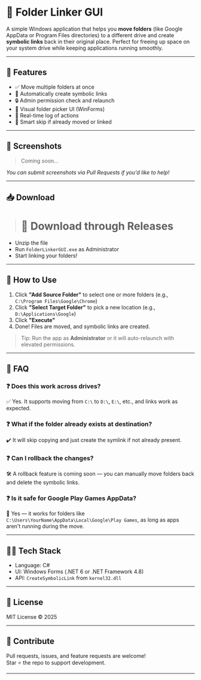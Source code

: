 # 📂 Folder Linker GUI

A simple Windows application that helps you **move folders** (like Google AppData or Program Files directories) to a different drive and create **symbolic links** back in their original place. Perfect for freeing up space on your system drive while keeping applications running smoothly.

---

## 🧰 Features

- ✅ Move multiple folders at once
- 🔗 Automatically create symbolic links
- 🔒 Admin permission check and relaunch
- 📁 Visual folder picker UI (WinForms)
- 💬 Real-time log of actions
- 🧠 Smart skip if already moved or linked

---

## 📸 Screenshots

> Coming soon...

*You can submit screenshots via Pull Requests if you'd like to help!*

---

## 📥 Download

> # 💾 Download through Releases

- Unzip the file
- Run `FolderLinkerGUI.exe` as Administrator
- Start linking your folders!

---

## 🚀 How to Use

1. Click **"Add Source Folder"** to select one or more folders (e.g., `C:\Program Files\Google\Chrome`)
2. Click **"Select Target Folder"** to pick a new location (e.g., `D:\Applications\Google`)
3. Click **"Execute"**
4. Done! Files are moved, and symbolic links are created.

> Tip: Run the app as **Administrator** or it will auto-relaunch with elevated permissions.

---

## 💬 FAQ

### ❓ Does this work across drives?
✅ Yes. It supports moving from `C:\` to `D:\`, `E:\`, etc., and links work as expected.

### ❓ What if the folder already exists at destination?
✔️ It will skip copying and just create the symlink if not already present.

### ❓ Can I rollback the changes?
🛠 A rollback feature is coming soon — you can manually move folders back and delete the symbolic links.

### ❓ Is it safe for Google Play Games AppData?
📂 Yes — it works for folders like `C:\Users\YourName\AppData\Local\Google\Play Games`, as long as apps aren't running during the move.

---

## 🧑‍💻 Tech Stack

- Language: C#
- UI: Windows Forms (.NET 6 or .NET Framework 4.8)
- API: `CreateSymbolicLink` from `kernel32.dll`

---

## 📜 License

MIT License © 2025 

---

## 🤝 Contribute

Pull requests, issues, and feature requests are welcome!  
Star ⭐ the repo to support development.

---
